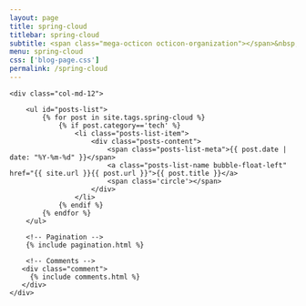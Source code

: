 ```yaml
---
layout: page
title: spring-cloud
titlebar: spring-cloud
subtitle: <span class="mega-octicon octicon-organization"></span>&nbsp;&nbsp; spring-cloud相关
menu: spring-cloud
css: ['blog-page.css']
permalink: /spring-cloud
---
```


<div class="row">

    <div class="col-md-12">

        <ul id="posts-list">
            {% for post in site.tags.spring-cloud %}
				{% if post.category=='tech' %}
					<li class="posts-list-item">
						<div class="posts-content">
							<span class="posts-list-meta">{{ post.date | date: "%Y-%m-%d" }}</span>
							<a class="posts-list-name bubble-float-left" href="{{ site.url }}{{ post.url }}">{{ post.title }}</a>
							<span class='circle'></span>
						</div>
					</li>
				{% endif %}
            {% endfor %}
        </ul> 

        <!-- Pagination -->
        {% include pagination.html %}

        <!-- Comments -->
       <div class="comment">
         {% include comments.html %}
       </div>
    </div>

</div>
<script>
    $(document).ready(function(){

        // Enable bootstrap tooltip
        $("body").tooltip({ selector: '[data-toggle=tooltip]' });

    });
</script>